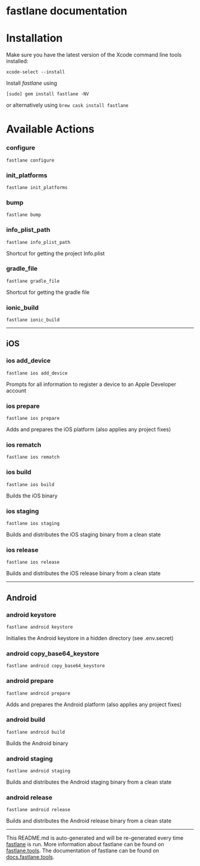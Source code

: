 fastlane documentation
================
# Installation

Make sure you have the latest version of the Xcode command line tools installed:

```
xcode-select --install
```

Install _fastlane_ using
```
[sudo] gem install fastlane -NV
```
or alternatively using `brew cask install fastlane`

# Available Actions
### configure
```
fastlane configure
```

### init_platforms
```
fastlane init_platforms
```

### bump
```
fastlane bump
```

### info_plist_path
```
fastlane info_plist_path
```
Shortcut for getting the project Info.plist
### gradle_file
```
fastlane gradle_file
```
Shortcut for getting the gradle file
### ionic_build
```
fastlane ionic_build
```


----

## iOS
### ios add_device
```
fastlane ios add_device
```
Prompts for all information to register a device to an Apple Developer account
### ios prepare
```
fastlane ios prepare
```
Adds and prepares the iOS platform (also applies any project fixes)
### ios rematch
```
fastlane ios rematch
```

### ios build
```
fastlane ios build
```
Builds the iOS binary
### ios staging
```
fastlane ios staging
```
Builds and distributes the iOS staging binary from a clean state
### ios release
```
fastlane ios release
```
Builds and distributes the iOS release binary from a clean state

----

## Android
### android keystore
```
fastlane android keystore
```
Initialies the Android keystore in a hidden directory (see .env.secret)
### android copy_base64_keystore
```
fastlane android copy_base64_keystore
```

### android prepare
```
fastlane android prepare
```
Adds and prepares the Android platform (also applies any project fixes)
### android build
```
fastlane android build
```
Builds the Android binary
### android staging
```
fastlane android staging
```
Builds and distributes the Android staging binary from a clean state
### android release
```
fastlane android release
```
Builds and distributes the Android release binary from a clean state

----

This README.md is auto-generated and will be re-generated every time [fastlane](https://fastlane.tools) is run.
More information about fastlane can be found on [fastlane.tools](https://fastlane.tools).
The documentation of fastlane can be found on [docs.fastlane.tools](https://docs.fastlane.tools).
